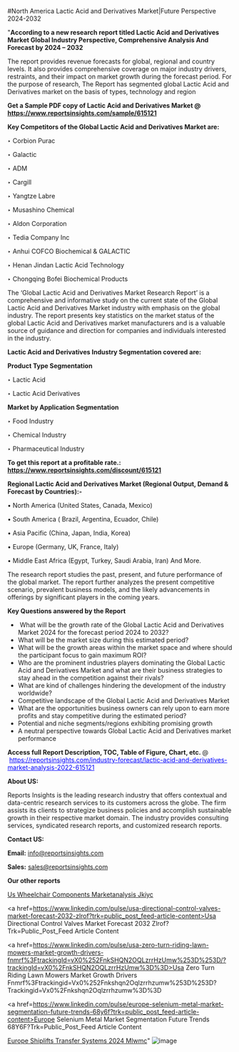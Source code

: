 #North America Lactic Acid and Derivatives Market|Future Perspective 2024-2032

"<strong>According to a new research report titled Lactic Acid and Derivatives Market Global Industry Perspective, Comprehensive Analysis And Forecast by 2024 – 2032</strong>

The report provides revenue forecasts for global, regional and country levels. It also provides comprehensive coverage on major industry drivers, restraints, and their impact on market growth during the forecast period. For the purpose of research, The Report has segmented global Lactic Acid and Derivatives market on the basis of types, technology and region

<strong>Get a Sample PDF copy of Lactic Acid and Derivatives Market </strong><strong>@<a href=https://www.reportsinsights.com/sample/615121 style=color:#0000ff;> https://www.reportsinsights.com/sample/615121</a></strong></font>

<strong>Key Competitors of the Global Lactic Acid and Derivatives Market are:</strong>

‣ Corbion Purac

‣ Galactic

‣ ADM

‣ Cargill

‣ Yangtze Labre

‣ Musashino Chemical

‣ Aldon Corporation

‣ Tedia Company Inc

‣ Anhui COFCO Biochemical & GALACTIC

‣ Henan Jindan Lactic Acid Technology

‣ Chongqing Bofei Biochemical Products

The ‘Global Lactic Acid and Derivatives Market Research Report’ is a comprehensive and informative study on the current state of the Global Lactic Acid and Derivatives Market industry with emphasis on the global industry. The report presents key statistics on the market status of the global Lactic Acid and Derivatives market manufacturers and is a valuable source of guidance and direction for companies and individuals interested in the industry.

<strong>Lactic Acid and Derivatives Industry Segmentation covered are:</strong>

<strong>Product Type Segmentation</strong>

‣ Lactic Acid

‣ Lactic Acid Derivatives

<strong>Market by Application Segmentation</strong>

‣ Food Industry

‣ Chemical Industry

‣ Pharmaceutical Industry

<strong>To get this report at a profitable rate.: <a href=https://www.reportsinsights.com/discount/615121 style=color:#0000ff;>https://www.reportsinsights.com/discount/615121</a></strong></font>

<strong>Regional Lactic Acid and Derivatives Market (Regional Output, Demand &amp; Forecast by Countries):-</strong>

• North America (United States, Canada, Mexico)

• South America ( Brazil, Argentina, Ecuador, Chile)

• Asia Pacific (China, Japan, India, Korea)

• Europe (Germany, UK, France, Italy)

• Middle East Africa (Egypt, Turkey, Saudi Arabia, Iran) And More.

The research report studies the past, present, and future performance of the global market. The report further analyzes the present competitive scenario, prevalent business models, and the likely advancements in offerings by significant players in the coming years.

<strong>Key Questions answered by the Report</strong>
<ul>
  <li> What will be the growth rate of the Global Lactic Acid and Derivatives Market 2024 for the forecast period 2024 to 2032?</li>
  <li>What will be the market size during this estimated period?</li>
  <li>What will be the growth areas within the market space and where should the participant focus to gain maximum ROI?</li>
  <li>Who are the prominent industries players dominating the Global Lactic Acid and Derivatives Market and what are their business strategies to stay ahead in the competition against their rivals?</li>
  <li>What are kind of challenges hindering the development of the industry worldwide?</li>
  <li>Competitive landscape of the Global Lactic Acid and Derivatives Market</li>
  <li>What are the opportunities business owners can rely upon to earn more profits and stay competitive during the estimated period?</li>
  <li>Potential and niche segments/regions exhibiting promising growth</li>
  <li>A neutral perspective towards Global Lactic Acid and Derivatives market performance</li>
</ul>
<strong>Access full Report Description, TOC, Table of Figure, Chart, etc. </strong>@  <a href=https://reportsinsights.com/industry-forecast/lactic-acid-and-derivatives-market-analysis-2022-615121 style=color:#0000ff;>https://reportsinsights.com/industry-forecast/lactic-acid-and-derivatives-market-analysis-2022-615121</a></font>

<strong><strong>About US</strong>:</strong>

Reports Insights is the leading research industry that offers contextual and data-centric research services to its customers across the globe. The firm assists its clients to strategize business policies and accomplish sustainable growth in their respective market domain. The industry provides consulting services, syndicated research reports, and customized research reports.

<strong>Contact US:</strong>

<p class=""""><b>Email:</b> <a href=mailto:info@reportsinsights.com>info@reportsinsights.com</a></p>
<p class=""""><b>Sales:</b> <a href=mailto:sales@reportsinsights.com>sales@reportsinsights.com</a></p>

<strong>Our other reports</strong>

<a href=https://www.linkedin.com/pulse/us-wheelchair-components-marketanalysis-jkiyc/>Us Wheelchair Components Marketanalysis Jkiyc</a>

<a href=https://www.linkedin.com/pulse/usa-directional-control-valves-market-forecast-2032-zlrof?trk=public_post_feed-article-content>Usa Directional Control Valves Market Forecast 2032 Zlrof?Trk=Public_Post_Feed Article Content</a>

<a href=https://www.linkedin.com/pulse/usa-zero-turn-riding-lawn-mowers-market-growth-drivers-fnmrf%3FtrackingId=vX0%252FnkSHQN2OQLzrrHzUmw%253D%253D/?trackingId=vX0%2FnkSHQN2OQLzrrHzUmw%3D%3D>Usa Zero Turn Riding Lawn Mowers Market Growth Drivers Fnmrf%3Ftrackingid=Vx0%252Fnkshqn2Oqlzrrhzumw%253D%253D?Trackingid=Vx0%2Fnkshqn2Oqlzrrhzumw%3D%3D</a>

<a href=https://www.linkedin.com/pulse/europe-selenium-metal-market-segmentation-future-trends-68y6f?trk=public_post_feed-article-content>Europe Selenium Metal Market Segmentation Future Trends 68Y6F?Trk=Public_Post_Feed Article Content</a>

<a href=https://www.linkedin.com/pulse/europe-shiplifts-transfer-systems-2024-mlwmc/>Europe Shiplifts Transfer Systems 2024 Mlwmc</a>"
![image](https://github.com/aanak123/RIMarketer1/assets/158471119/b740259b-feb3-4f5a-9d94-6a287d9a021f)
